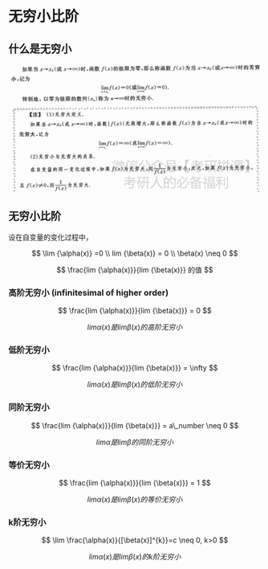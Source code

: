 # 无穷小比阶

## 什么是无穷小

![](../.gitbook/assets/image%20%2831%29.png)

## 无穷小比阶

设在自变量的变化过程中，

$$
\lim  {\alpha(x)} =0
\\ 
lim {\beta(x)} = 0
\\ \beta(x) \neq 0
$$

$$
\frac{lim {\alpha(x)}}{lim {\beta(x)}} 的值
$$

### 

### 高阶无穷小 \(infinitesimal of higher order\)

$$
\frac{lim {\alpha(x)}}{lim {\beta(x)}} = 0
$$

$$
lim {\alpha(x)}是lim {\beta(x)}的高阶无穷小
$$

### 低阶无穷小

$$
\frac{lim {\alpha(x)}}{lim {\beta(x)}} = \infty
$$

$$
lim {\alpha(x)}是lim {\beta(x)}的低阶无穷小
$$

### 同阶无穷小

$$
\frac{lim {\alpha(x)}}{lim {\beta(x)}} = a\_number \neq 0
$$

$$
lim {\alpha}是lim {\beta}的同阶无穷小
$$

### 等价无穷小

$$
\frac{lim {\alpha(x)}}{lim {\beta(x)}} = 1
$$

$$
lim {\alpha(x)}是lim {\beta(x)}的等价无穷小
$$

### k阶无穷小

$$
\lim \frac{\alpha(x)}{[\beta(x)]^{k}}=c \neq 0, k>0
$$

$$
lim {\alpha(x)}是lim {\beta(x)}的k阶无穷小
$$


